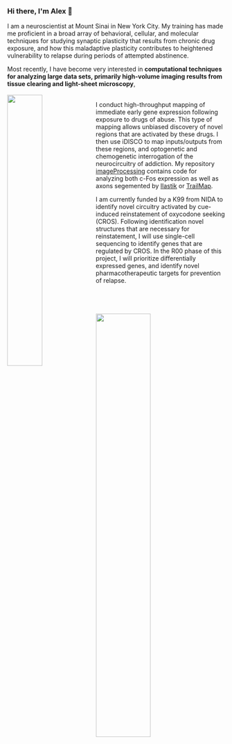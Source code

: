 ### Hi there, I'm Alex 👋
 
I am a neuroscientist at Mount Sinai in New York City. My training has made me proficient in a broad array of behavioral, cellular, and molecular techniques for studying synaptic plasticity that results from chronic drug exposure, and how this maladaptive plasticity contributes to heightened vulnerability to relapse during periods of attempted abstinence.
<section>
Most recently, I have become very interested in <b>computational techniques for analyzing large data sets, primarily high-volume imaging results from tissue clearing and light-sheet microscopy</b>, 
<br>
<br>
<img src="https://i.imgur.com/zkRONvG.jpg" width="40%" height="40%" ALIGN="left" />
<p>
I conduct high-throughput mapping of immediate early gene expression following exposure to drugs of abuse. This type of mapping allows unbiased discovery of novel regions that are activated by these drugs. I then use iDISCO to map inputs/outputs from these regions, and optogenetic and chemogenetic interrogation of the neurocircuitry of addiction. My repository <a href="http://www.github.com/alexcwsmith/imageProcessing" style="display: inline">imageProcessing</a> contains code for analyzing both c-Fos expression as well as axons segemented by <a href="ilastik.org" style="display: inline">Ilastik</a> or <a href="https://github.com/AlbertPun/TRAILMAP" style="display: inline">TrailMap</a>.
 </p>
I am currently funded by a K99 from NIDA to identify novel circuitry activated by cue-induced reinstatement of oxycodone seeking (CROS). Following identification novel structures that are necessary for reinstatement, I will use single-cell sequencing to identify genes that are regulated by CROS. In the R00 phase of this project, I will prioritize differentially expressed genes, and identify novel pharmacotherapeutic targets for prevention of relapse.
<br><br>
</section>
<br><br><br>
<section>

<img src="https://i.imgur.com/QYgiNEC.png" width="50%" height="50%" ALIGN="left" />
</section>
<!--
**alexcwsmith/alexcwsmith** is a ✨ _special_ ✨ repository because its `README.md` (this file) appears on your GitHub profile.


